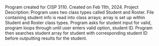 Program created for CISP 3110. Created on Feb 11th, 2024.
Project Description: Program uses two class types called Student and Roster. File containing student info is read into class arrays; array is set up within Student and Roster class types. Program asks for student input for valid, program loops through until user enters valid option, student ID. Program then searches student array for student with corresponding student ID before outputting results for the student.
